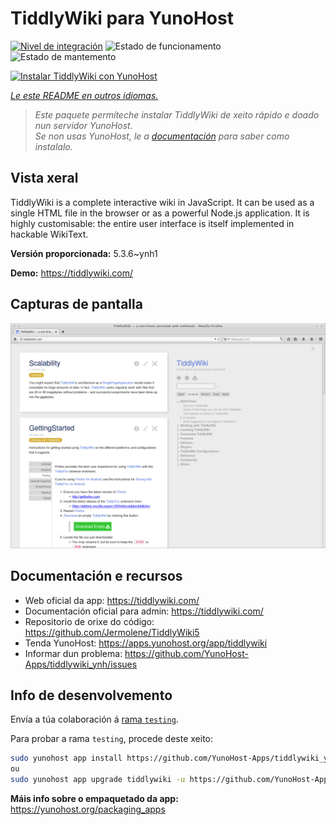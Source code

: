 <!--
NOTA: Este README foi creado automáticamente por <https://github.com/YunoHost/apps/tree/master/tools/readme_generator>
NON debe editarse manualmente.
-->

# TiddlyWiki para YunoHost

[![Nivel de integración](https://dash.yunohost.org/integration/tiddlywiki.svg)](https://ci-apps.yunohost.org/ci/apps/tiddlywiki/) ![Estado de funcionamento](https://ci-apps.yunohost.org/ci/badges/tiddlywiki.status.svg) ![Estado de mantemento](https://ci-apps.yunohost.org/ci/badges/tiddlywiki.maintain.svg)

[![Instalar TiddlyWiki con YunoHost](https://install-app.yunohost.org/install-with-yunohost.svg)](https://install-app.yunohost.org/?app=tiddlywiki)

*[Le este README en outros idiomas.](./ALL_README.md)*

> *Este paquete permíteche instalar TiddlyWiki de xeito rápido e doado nun servidor YunoHost.*  
> *Se non usas YunoHost, le a [documentación](https://yunohost.org/install) para saber como instalalo.*

## Vista xeral

TiddlyWiki is a complete interactive wiki in JavaScript. It can be used as a single HTML file in the browser or as a powerful Node.js application. It is highly customisable: the entire user interface is itself implemented in hackable WikiText.

**Versión proporcionada:** 5.3.6~ynh1

**Demo:** <https://tiddlywiki.com/>

## Capturas de pantalla

![Captura de pantalla de TiddlyWiki](./doc/screenshots/screenshot.png)

## Documentación e recursos

- Web oficial da app: <https://tiddlywiki.com/>
- Documentación oficial para admin: <https://tiddlywiki.com/>
- Repositorio de orixe do código: <https://github.com/Jermolene/TiddlyWiki5>
- Tenda YunoHost: <https://apps.yunohost.org/app/tiddlywiki>
- Informar dun problema: <https://github.com/YunoHost-Apps/tiddlywiki_ynh/issues>

## Info de desenvolvemento

Envía a túa colaboración á [rama `testing`](https://github.com/YunoHost-Apps/tiddlywiki_ynh/tree/testing).

Para probar a rama `testing`, procede deste xeito:

```bash
sudo yunohost app install https://github.com/YunoHost-Apps/tiddlywiki_ynh/tree/testing --debug
ou
sudo yunohost app upgrade tiddlywiki -u https://github.com/YunoHost-Apps/tiddlywiki_ynh/tree/testing --debug
```

**Máis info sobre o empaquetado da app:** <https://yunohost.org/packaging_apps>
